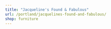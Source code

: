 ```yaml
---
title: "Jacqueline's Found & Fabulous"
url: /portland/jacquelines-found-and-fabulous/
shop: furniture
---
```

